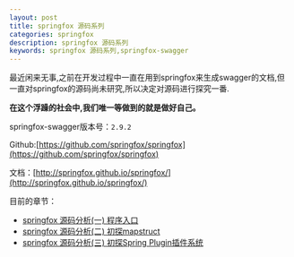 ```yaml
---
layout: post
title: springfox 源码系列
categories: springfox
description: springfox 源码系列
keywords: springfox 源码系列,springfox-swagger
---
```



最近闲来无事,之前在开发过程中一直在用到springfox来生成swagger的文档,但一直对springfox的源码尚未研究,所以决定对源码进行探究一番.

**在这个浮躁的社会中,我们唯一等做到的就是做好自己。**


springfox-swagger版本号：`2.9.2`

Github:[https://github.com/springfox/springfox](https://github.com/springfox/springfox)

文档：[http://springfox.github.io/springfox/](http://springfox.github.io/springfox/)



目前的章节：

- [springfox 源码分析(一) 程序入口](/2019/05/21/springfox-1/)
- [springfox 源码分析(二) 初探mapstruct](/2019/05/22/springfox-2/)
- [springfox 源码分析(三) 初探Spring Plugin插件系统](/2019/05/22/springfox-3/)
